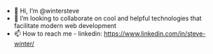 - 👋 Hi, I’m @wintersteve
- 💞️ I’m looking to collaborate on cool and helpful technologies that facilitate modern web development
- 📫 How to reach me - linkedin: https://www.linkedin.com/in/steve-winter/ 

<!---
wintersteve/wintersteve is a ✨ special ✨ repository because its `README.md` (this file) appears on your GitHub profile.
You can click the Preview link to take a look at your changes.
--->
